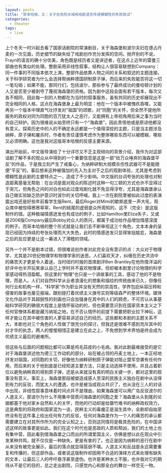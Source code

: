 ```yaml
---
layout: posts
title: "哥本哈根，又：关于在危险水域用戏剧语言传递模糊性的失败尝试"
categories:
  - theater
tags:
  - live
---
```


上个冬天一时兴起去看了国家话剧院的常演剧目，关于海森堡和波尔夫妇在德占丹麦的一次见面，历史细节的缺失给了戏剧创作充分发挥的空间。抛开别的不说，Frayn的语言的确十分优美，角色既是经历者又是讲述者，在这点上近年的雷曼三部曲也有类似的处理。整剧采用非线性叙事，结构让人很容易联想到Company：同一件事的不同版本依次上演，整部作品依靠人物之间的关系和叙述的主题连接。关于科学研究者为什么会选择帮纳粹德国研制原子弹，而后来的失败能否将这一切一笔勾销；如果不能，那同行们，包括波尔，那些参与了最终成功的曼哈顿计划的人又是否至少被剥夺了蔑视海森堡的资格。因为剧中这段会面有若干版本，每次又各不相同，因此每一刻的人物都在为当时的叙事服务，虽有共同的历史却展现出不完全相同的人格，这点在海森堡身上最为明显：他在一个版本中被愧疚吞噬，又能再另一个版本中理直气壮抒发对”祖国“的颂歌，对“同胞”的关怀，但全然不提他所服务的政权对同为同胞的百万犹太人之恶行，又能拥有上帝视角用后来之事为当时的自己辩护。因为很难说从始至终只有一个“海森堡”，因此责怪他或是原谅他都没有意义。探索历史中的人的不确定永远都是一个值得深挖的主题，只是当主题涉及纳粹，原子弹和屠杀时，作者有责任谨慎考虑作为整体哪些东西可以被模糊，哪些又必须明确。这也是我对这版哥本哈根的反感主要来源。

演出开始前，中文版导演给了十分详尽又不乏主观倾向的背景介绍，我作为对这部话剧了解不多的观众从中得到的一个重要信息是这是一部“给万众唾弃的海森堡平反”的作品，于是我立刻产生了戒备心，为纳粹研制大规模杀伤性武器可不是能随便“平反”的，事后想来这种被强加的先入为主对于之后的观剧体验，尤其是考虑到模糊性是此剧的主要特点之一，造成了不少影响。中文版的台词夸张的处理也对制造距离感毫无帮助：在台词是面对观众的陈述时这种一句三顿的方式也许不显得过于突兀，但角色之间的对白也如此过度戏剧化就不免显得浮夸，尤其是海森堡承认自己做实验缺乏防护意识时波尔的关切呼喊，我上一次在剧院里被如此过度的表演震出戏还是好些年前看学生版Rent，最后Roger对Mimi的歇斯底里一声大吼，观众席中被惊得窸窸窣窣，Rent的结尾的虚弱是众所周知的，这不（完全）是这版制作的错。这种极端情感迸发也有成功的例子，比如Hamilton里Eliza失子，又或是2006版Company最后Bobby对众人的质问，都属于成功给作品增加情感深度的例子。而哥本哈根的整个形式就是让我们去不断审视这三个角色，文本本身的呈现已经因为持续的夸张处理而大大失色，此时的情感迸发只显得笨拙尴尬，海森堡之后的反应更是让这一幕进入了滑稽的领域。

另外一个并不是剧本过错，但很难说创作者对此完全没有意识的点：大众对于物理学，尤其是20世纪物理学和物理学家的迷思。人们喜欢天才，纠缠在历史洪流中的痛苦天才更是令人着迷，当时纽约时报的首席剧评Ben Brantley在他热情洋溢的好评中也半开玩笑承认自己上学时并不喜欢物理课，但却被本剧里讨论物理的科学家感动得热泪盈眶。但这里的“物理”也只是一个讲故事的工具，感动了他的不是物理，而是人。人们对自然科学从业者浪漫化的想象和描绘的传统由来已久，但像任何行业和机构一样，“科学家”作为职业并没有天然的崇高性，学界包庇纵容压榨和侵害的故事也屡见报端，跟别提打着优绩主义旗号实则等级森严的整体环境。媒体文化作品对于其超脱性的刻画也只会加强身在其中的人们的顾虑，不可否认从事基础科学研究的确很大程度上是情怀驱动的的，但也需要意识到在国家资本主义之下任何官僚体系都是藏污纳垢之地，在不否认情怀的前提下需要把职业拉下神坛，这样才能让在其中被伤害的人更容易讲述自己的经历。这些都和本剧的主题关系不大，本剧也对三个角色的人性做了很充分的探讨，但我还是很难不感到充斥其中的对才华的执念，两人的惺惺相惜正是建立在此之上，不免想到学术界怕是终会成为优绩主义最后的避难所。

但这些与后面的问题相比都可以算是鸡毛蒜皮的小毛病。我对此剧最难接受的是它对于海森堡讲述他为德三工作动机的部分，站在被占领的丹麦土地上，一本正经地抒发对祖国，对同胞的关切，好像他为纳粹研制原子弹能对阻止盟军空袭有任何作用，而后来的关于他到底是已经知道主要方法，只是主动选择不使用，并且占着职位以避免纳粹真的得到原子弹，还是从来就没有真的明白关键一步，都对这里的叙事没有意义。事实上，海森堡那段被塑造成感人至深的民族主义独白在剧中从没得到有力的反驳，而犹太人的遭遇，也许是被当成观众共识了，也从没在三人的对话中出现，非线性叙事意味着时间点并不是理由，如果海森堡可以用广岛反驳波尔的人道主义，那波尔为什么不用集中营质问海森堡的同胞之爱？海森堡从头到尾的论据都基于他对家乡自然和人的关怀，而他的行动却是给罄竹难书的纳粹政权效力，这是典型的将政府和国家混为一谈，民粹主义的毒瘤正是滋生其中，全剧却自始至终没有在这件事上给出任何有力的反驳，任何对海森堡作为一个人的痛苦的承认都需要建立在对其所作所为的完全认知之上，否则这同情将是极其危险的，在中国讲述这样的故事更是如此。我们在这个时代也是恶政的人质和帮凶，我们的土地上也有集中营，因此看到借海森堡之口而出的所谓爱国主义，仿佛是想以此在观众中引发某种共鸣，就不仅仅是一种缺失，更是有害的了。也正是因为纳粹的恶行在剧中从来没有被完全展示，最后的落点就显得孱弱不堪。人道主义和反战是永远需要重复和传播的，但这部作品，或者说这版制作却因用不合适的演绎方式来处理有缺失的文本，让最后三人的呼吁悬浮甚至虚伪。也许是某种水土不服，也许我对它的期待从不是它的目的，总之走出剧院，只感觉内心和那全白的舞台一样空无一物。